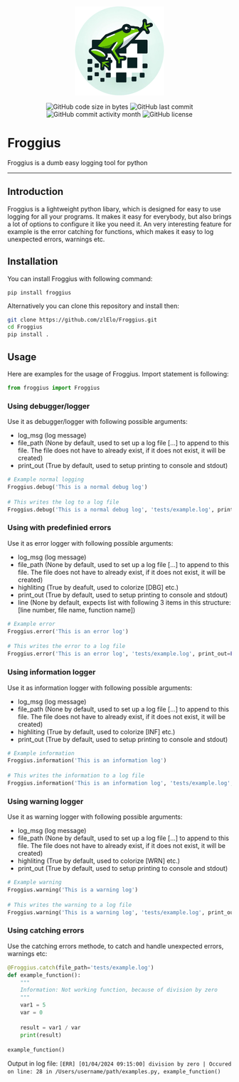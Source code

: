 <p align="center">
  <img src="https://github.com/zlElo/Froggius/blob/main/res/froggius-cropped.png?raw=true" style="width: 200px">
</p>

<p align="center">
  <img src="https://img.shields.io/github/languages/code-size/zlElo/Froggius" alt="GitHub code size in bytes" />
  <img src="https://img.shields.io/github/last-commit/zlElo/Froggius" alt="GitHub last commit" />
  <img src="https://img.shields.io/github/commit-activity/m/zlElo/Froggius" alt="GitHub commit activity month" />
  <img src="https://img.shields.io/github/license/zlElo/Froggius" alt="GitHub license" />
</p>

# Froggius
Froggius is a dumb easy logging tool for python

---------

## Introduction
Froggius is a lightweight python libary, which is designed for easy to use logging for all your programs. It makes it easy for everybody, but also brings a lot of options to configure it like you need it. An very interesting feature for example is the error catching for functions, which makes it easy to log unexpected errors, warnings etc.

## Installation
You can install Froggius with following command:
```
pip install froggius
```

Alternatively you can clone this repository and install then:
```bash
git clone https://github.com/zlElo/Froggius.git
cd Froggius
pip install .
```

## Usage
Here are examples for the usage of Froggius. Import statement is following:

```py
from froggius import Froggius
```

### Using debugger/logger
Use it as debugger/logger with following possible arguments:
- log_msg (log message)
- file_path (None by default, used to set up a log file [...] to append to this file. The file does not have to already exist, if it does not exist, it will be created)
- print_out (True by default, used to setup printing to console and stdout)

```py
# Example normal logging
Froggius.debug('This is a normal debug log')

# This writes the log to a log file
Froggius.debug('This is a normal debug log', 'tests/example.log', print_out=False)
```

### Using with predefinied errors
Use it as error logger with following possible arguments:
- log_msg (log message)
- file_path (None by default, used to set up a log file [...] to append to this file. The file does not have to already exist, if it does not exist, it will be created)
- highliting (True by deafult, used to colorize [DBG] etc.)
- print_out (True by default, used to setup printing to console and stdout)
- line (None by default, expects list with following 3 items in this structure: [line number, file name, function name])

```py
# Example error
Froggius.error('This is an error log')

# This writes the error to a log file
Froggius.error('This is an error log', 'tests/example.log', print_out=False)
```

### Using information logger
Use it as information logger with following possible arguments:
- log_msg (log message)
- file_path (None by default, used to set up a log file [...] to append to this file. The file does not have to already exist, if it does not exist, it will be created)
- highliting (True by default, used to colorize [INF] etc.)
- print_out (True by default, used to setup printing to console and stdout)

```py
# Example information
Froggius.information('This is an information log')

# This writes the information to a log file
Froggius.information('This is an information log', 'tests/example.log', print_out=False)
```

### Using warning logger
Use it as warning logger with following possible arguments:
- log_msg (log message)
- file_path (None by default, used to set up a log file [...] to append to this file. The file does not have to already exist, if it does not exist, it will be created)
- highliting (True by default, used to colorize [WRN] etc.)
- print_out (True by default, used to setup printing to console and stdout)

```py
# Example warning
Froggius.warning('This is a warning log')

# This writes the warning to a log file
Froggius.warning('This is a warning log', 'tests/example.log', print_out=False)
```

### Using catching errors
Use the catching errors methode, to catch and handle unexpected errors, warnings etc:

```py
@Froggius.catch(file_path='tests/example.log')
def example_function():
    """
    Information: Not working function, because of division by zero
    """
    var1 = 5
    var = 0

    result = var1 / var
    print(result)

example_function()
```

Output in log file:
`
[ERR] [01/04/2024 09:15:00] division by zero | Occured on line: 28 in /Users/username/path/examples.py, example_function()
`
